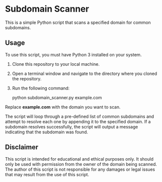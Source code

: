 # Subdomain Scanner

This is a simple Python script that scans a specified domain for common subdomains.

## Usage

To use this script, you must have Python 3 installed on your system.

1. Clone this repository to your local machine.
2. Open a terminal window and navigate to the directory where you cloned the repository.
3. Run the following command:


    python subdomain_scanner.py example.com

Replace **example.com** with the domain you want to scan. 

The script will loop through a pre-defined list of common subdomains and attempt to resolve each one by appending it to the specified domain. If a subdomain resolves successfully, the script will output a message indicating that the subdomain was found.

## Disclaimer
This script is intended for educational and ethical purposes only. It should only be used with permission from the owner of the domain being scanned. The author of this script is not responsible for any damages or legal issues that may result from the use of this script.

